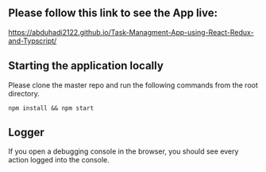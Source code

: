 ## Please follow this link to see the App live:

https://abduhadi2122.github.io/Task-Managment-App-using-React-Redux-and-Typscript/


## Starting the application locally 
Please clone the master repo and run the following commands from the root directory. 

`npm install && npm start`


## Logger 
If you open a debugging console in the browser, you should see every action logged into the console.

